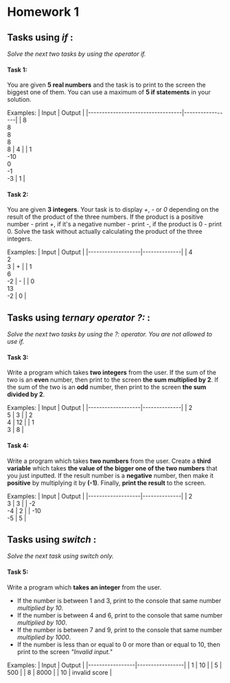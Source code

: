 # Homework 1

## Tasks using *if* :
*Solve the next two tasks by using the operator if.*
#### Task 1:
You are given **5 real numbers** and the task is to print to the screen the biggest one of them. You can use a maximum of **5 if statements** in your solution.

Examples:
|                Input             |      Output     |
|----------------------------------|-----------------|
| 8<br/>8<br/>8<br/>8<br/>8        | 4               |
| 1<br/>-10<br/>0<br/>-1</br>-3    | 1               |


#### Task 2:
You are given **3 integers**. Your task is to display *+*, *-* or *0* depending on the result of the product of the three numbers. If the product is a positive number - print *+*, if it's a negative number - print *-*, if the product is 0 - print 0. Solve the task without actually calculating the product of the three integers.

Examples:
|       Input       |     Output   |
|-------------------|--------------|
| 4<br/>2<br/>3     | +            |
| 1<br/>6<br/>-2    | -            |
| 0<br/>13<br/>-2   | 0            |

## Tasks using *ternary operator ?:* :
*Solve the next two tasks by using the ?: operator. You are not allowed to use if.*
#### Task 3:
Write a program which takes **two integers** from the user. If the sum of the two is an **even** number, then print to the screen **the sum multiplied by 2**. If the sum of the two is an **odd** number, then print to the screen **the sum divided by 2**.

Examples:
|       Input       |     Output   |
|-------------------|--------------|
| 2<br/>5           | 3            |
| 2<br/>4           | 12           |
| 1<br/>3           | 8            |

#### Task 4:
Write a program which takes **two numbers** from the user. Create a **third variable** which takes **the value of the bigger one of the two numbers** that you just inputted. If the result number is a **negative** number, then make it **positive** by multiplying it by **(-1)**. Finally, **print the result** to the screen.

Examples:
|       Input       |     Output   |
|-------------------|--------------|
| 2<br/>3           | 3            |
| -2<br/>-4         | 2            |
| -10<br/>-5        | 5            |


## Tasks using *switch* :
*Solve the next task using switch only.*
#### Task 5:
Write a program which **takes an integer** from the user.
 * If the number is between 1 and 3, print to the console that same number *multiplied by 10*.
 * If the number is between 4 and 6, print to the console that same number *multiplied by 100*.
 * If the number is between 7 and 9, print to the console that same number *multiplied by 1000*.
 * If the number is less than or equal to 0 or more than or equal to 10, then print to the screen *"Invalid input."*

Examples:
|      Input      |      Output     |
|-----------------|-----------------|
| 1               | 10              |
| 5               | 500             |
| 8               | 8000            |
| 10              | invalid score   |
